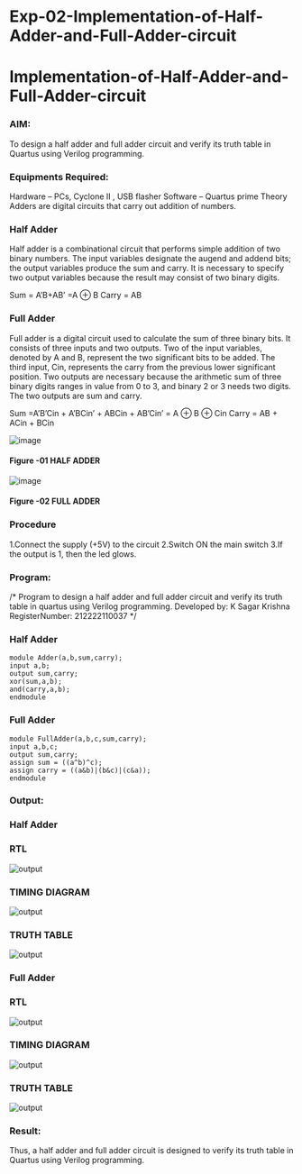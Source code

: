 # Exp-02-Implementation-of-Half-Adder-and-Full-Adder-circuit

# Implementation-of-Half-Adder-and-Full-Adder-circuit
### AIM:
To design a half adder and full adder circuit and verify its truth table in Quartus using Verilog programming.

### Equipments Required:
Hardware – PCs, Cyclone II , USB flasher
Software – Quartus prime
Theory
Adders are digital circuits that carry out addition of numbers.

### Half Adder
Half adder is a combinational circuit that performs simple addition of two binary numbers. The input variables designate the augend and addend bits; the output variables produce the sum and carry. It is necessary to specify two output variables because the result may consist of two binary digits.

Sum = A’B+AB’ =A ⊕ B Carry = AB

### Full Adder
Full adder is a digital circuit used to calculate the sum of three binary bits. It consists of three inputs and two outputs. Two of the input variables, denoted by A and B, represent the two significant bits to be added. The third input, Cin, represents the carry from the previous lower significant position. Two outputs are necessary because the arithmetic sum of three binary digits ranges in value from 0 to 3, and binary 2 or 3 needs two digits. The two outputs are sum and carry.

Sum =A’B’Cin + A’BCin’ + ABCin + AB’Cin’ = A ⊕ B ⊕ Cin Carry = AB + ACin + BCin

 ![image](https://user-images.githubusercontent.com/36288975/163552156-a13e5a56-c638-4110-97d9-8896907c8d25.png)

#### Figure -01 HALF ADDER 


![image](https://user-images.githubusercontent.com/36288975/163552057-b3547877-6d07-45b4-b7e0-bcfebfad9e1d.png)

#### Figure -02 FULL ADDER 

### Procedure

1.Connect the supply (+5V) to the circuit
2.Switch ON the main switch
3.If the output is 1, then the led glows.

### Program:
/*
Program to design a half adder and full adder circuit and verify its truth table in quartus using Verilog programming.
Developed by: K Sagar Krishna
RegisterNumber: 212222110037 
*/
### Half Adder 
```
module Adder(a,b,sum,carry);
input a,b;
output sum,carry;
xor(sum,a,b);
and(carry,a,b);
endmodule

```
### Full Adder 
```
module FullAdder(a,b,c,sum,carry);
input a,b,c;
output sum,carry;
assign sum = ((a^b)^c);
assign carry = ((a&b)|(b&c)|(c&a));
endmodule
```
### Output:
### Half Adder 
### RTL
![output](https://user-images.githubusercontent.com/93427522/190351879-2aead0b7-6ef8-4c3d-b57c-2c5dda048455.png)



### TIMING DIAGRAM
![output](https://user-images.githubusercontent.com/93427522/190351908-d01a894e-e78a-43ea-a998-3a82c7999636.png)
### TRUTH TABLE 
![output](https://user-images.githubusercontent.com/93427522/190351966-59b26797-fd69-4463-b050-c85dc5d23457.png)

### Full Adder 
### RTL
![output](https://user-images.githubusercontent.com/93427522/190352158-3dd29321-b35c-41f8-bd37-e6bb95fcc058.png)



### TIMING DIAGRAM
![output](https://user-images.githubusercontent.com/93427522/190352241-833cde36-7257-4c7a-96eb-19bf0f854cff.png)
### TRUTH TABLE 
![output](https://user-images.githubusercontent.com/93427522/190352290-e1202d28-760d-4f2e-9287-dad87ef0a895.png)





### Result:
Thus, a half adder and full adder circuit is designed to verify its truth table in Quartus using Verilog programming.
